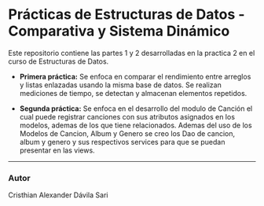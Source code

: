 # Prácticas de Estructuras de Datos - Comparativa y Sistema Dinámico

Este repositorio contiene las partes 1 y 2 desarrolladas en la practica 2 en el curso de Estructuras de Datos. 

- **Primera práctica:** Se enfoca en comparar el rendimiento entre arreglos y listas enlazadas usando la misma base de datos. Se realizan mediciones de tiempo, se detectan y almacenan elementos repetidos.

- **Segunda práctica:** Se enfoca en el desarrollo del modulo de Canción el cual puede registrar canciones con sus atributos asignados en los modelos, ademas de los que tiene relacionados. Ademas del uso de los Modelos de Cancion, Album y Genero se creo los Dao de cancion, album y genero y sus respectivos services para que se puedan presentar en las views.



---

### Autor
Cristhian Alexander Dávila Sari


